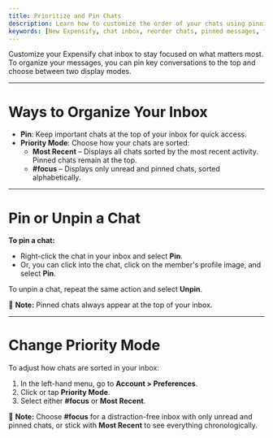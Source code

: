 ```yaml
---
title: Prioritize and Pin Chats
description: Learn how to customize the order of your chats using pinning and message priority settings in Expensify.
keywords: [New Expensify, chat inbox, reorder chats, pinned messages, focus mode, priority mode, chat display]
---
```

<div id="new-expensify" markdown="1">

Customize your Expensify chat inbox to stay focused on what matters most. To organize your messages, you can pin key conversations to the top and choose between two display modes.

---

# Ways to Organize Your Inbox

- **Pin**: Keep important chats at the top of your inbox for quick access.
- **Priority Mode**: Choose how your chats are sorted:
  - **Most Recent** – Displays all chats sorted by the most recent activity. Pinned chats remain at the top.
  - **#focus** – Displays only unread and pinned chats, sorted alphabetically.

---

# Pin or Unpin a Chat

**To pin a chat:**
- Right-click the chat in your inbox and select **Pin**.
- Or, you can click into the chat, click on the member's profile image, and select **Pin**.

To unpin a chat, repeat the same action and select **Unpin**.

📌 **Note:** Pinned chats always appear at the top of your inbox.

---

# Change Priority Mode

To adjust how chats are sorted in your inbox:

1. In the left-hand menu, go to **Account > Preferences**.
2. Click or tap **Priority Mode**.
3. Select either **#focus** or **Most Recent**.

🧠 **Note:** Choose **#focus** for a distraction-free inbox with only unread and pinned chats, or stick with **Most Recent** to see everything chronologically.

</div>
